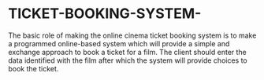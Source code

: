 # TICKET-BOOKING-SYSTEM-
The basic role of making the online cinema ticket booking system is to make a programmed online-based system which will provide a simple and exchange approach to book a ticket for a film. The client should enter the data identified with the film after which the system will provide choices to book the ticket. 
